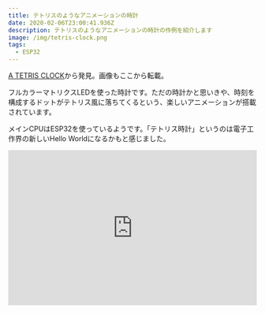 ```yaml
---
title: テトリスのようなアニメーションの時計
date: 2020-02-06T23:00:41.936Z
description: テトリスのようなアニメーションの時計の作例を紹介します
image: /img/tetris-clock.png
tags:
  - ESP32
---
```

[A TETRIS CLOCK](https://hackaday.com/2019/06/13/a-tetris-clock/)から発見。画像もここから転載。

フルカラーマトリクスLEDを使った時計です。ただの時計かと思いきや、時刻を構成するドットがテトリス風に落ちてくるという、楽しいアニメーションが搭載されています。

メインCPUはESP32を使っているようです。「テトリス時計」というのは電子工作界の新しいHello Worldになるかもと感じました。

<iframe width="100%" height="315" src="https://www.youtube.com/embed/ey2mjZ-UQNM" frameborder="0" allow="accelerometer; autoplay; encrypted-media; gyroscope; picture-in-picture" allowfullscreen></iframe>
